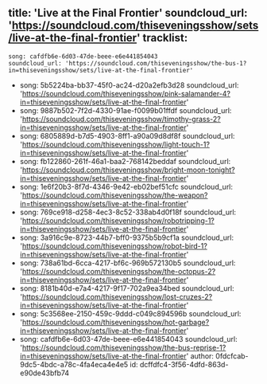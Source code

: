 title: 'Live at the Final Frontier'
soundcloud_url: 'https://soundcloud.com/thiseveningsshow/sets/live-at-the-final-frontier'
tracklist:
  -
    song: cafdfb6e-6d03-47de-beee-e6e441854043
    soundcloud_url: 'https://soundcloud.com/thiseveningsshow/the-bus-1?in=thiseveningsshow/sets/live-at-the-final-frontier'
  -
    song: 5b5224ba-bb37-45f0-ac24-d20a2efb3d28
    soundcloud_url: 'https://soundcloud.com/thiseveningsshow/pink-salamander-4?in=thiseveningsshow/sets/live-at-the-final-frontier'
  -
    song: 9887b502-7f2d-4330-91ae-f0099b01ffdf
    soundcloud_url: 'https://soundcloud.com/thiseveningsshow/timothy-grass-2?in=thiseveningsshow/sets/live-at-the-final-frontier'
  -
    song: 6805889d-b7d5-4903-8ff1-a90a09d8df8f
    soundcloud_url: 'https://soundcloud.com/thiseveningsshow/light-touch-1?in=thiseveningsshow/sets/live-at-the-final-frontier'
  -
    song: fb122860-261f-46a1-baa2-768142beddaf
    soundcloud_url: 'https://soundcloud.com/thiseveningsshow/bright-moon-tonight?in=thiseveningsshow/sets/live-at-the-final-frontier'
  -
    song: 1e6f20b3-8f7d-4346-9e42-eb02bef51cfc
    soundcloud_url: 'https://soundcloud.com/thiseveningsshow/the-weapon?in=thiseveningsshow/sets/live-at-the-final-frontier'
  -
    song: 769ce918-d258-4ec3-8c52-338ab4d0f18f
    soundcloud_url: 'https://soundcloud.com/thiseveningsshow/robotripping-1?in=thiseveningsshow/sets/live-at-the-final-frontier'
  -
    song: 3a916c9e-8723-44b7-bff0-9375b5b9cf1a
    soundcloud_url: 'https://soundcloud.com/thiseveningsshow/robot-bird-1?in=thiseveningsshow/sets/live-at-the-final-frontier'
  -
    song: 738a61bd-6cca-4217-bf6c-969b572130b5
    soundcloud_url: 'https://soundcloud.com/thiseveningsshow/the-octopus-2?in=thiseveningsshow/sets/live-at-the-final-frontier'
  -
    song: 8181b40d-e7a4-4217-9f17-702a9ea34bed
    soundcloud_url: 'https://soundcloud.com/thiseveningsshow/lost-cruzes-2?in=thiseveningsshow/sets/live-at-the-final-frontier'
  -
    song: 5c3568ee-2150-459c-9ddd-c049c894596b
    soundcloud_url: 'https://soundcloud.com/thiseveningsshow/hot-garbage?in=thiseveningsshow/sets/live-at-the-final-frontier'
  -
    song: cafdfb6e-6d03-47de-beee-e6e441854043
    soundcloud_url: 'https://soundcloud.com/thiseveningsshow/the-bus-reprise-1?in=thiseveningsshow/sets/live-at-the-final-frontier'
author: 0fdcfcab-9dc5-4bdc-a78c-4fa4eca4e4e5
id: dcffdfc4-3f56-4dfd-863d-e90de43bfb74
